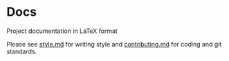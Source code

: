 # Docs

Project documentation in LaTeX format

Please see [style.md](./style.md) for writing style and
[contributing.md](./contributing.md) for coding and git standards.

